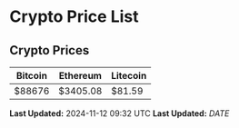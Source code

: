 # Crypto Price List

## Crypto Prices
| Bitcoin | Ethereum | Litecoin |
| ------- | -------- | -------- |
| $88676 | $3405.08 | $81.59 |
**Last Updated:** 2024-11-12 09:32 UTC
**Last Updated:** $DATE$
